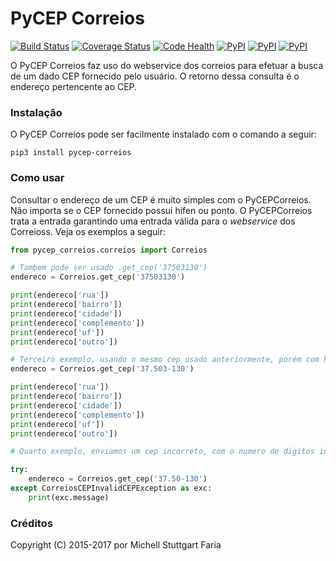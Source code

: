 PyCEP Correios
=============

[![Build Status](https://travis-ci.org/mstuttgart/pycep-correios.svg?branch=master)](https://travis-ci.org/mstuttgart/pycep-correios)
[![Coverage Status](https://coveralls.io/repos/github/mstuttgart/pycep-correios/badge.svg?branch=master)](https://coveralls.io/github/mstuttgart/pycep-correios?branch=master)
[![Code Health](https://landscape.io/github/mstuttgart/pycep-correios/master/landscape.svg?style=flat)](https://landscape.io/github/mstuttgart/pycep-correios/master)
[![PyPI](https://img.shields.io/pypi/v/pycep-correios.svg)](https://pypi.python.org/pypi/pycep-correios)
[![PyPI](https://img.shields.io/pypi/pyversions/pycep-correios.svg)](https://pypi.python.org/pypi/pycep-correios)
[![PyPI](https://img.shields.io/pypi/l/pycep-correios.svg)](https://github.com/mstuttgart/pycep-correios/blob/master/LICENSE)

O PyCEP Correios faz uso do webservice dos correios para efetuar a busca de um dado CEP fornecido pelo usuário. O retorno dessa consulta é o endereço pertencente ao CEP.

### Instalação
O PyCEP Correios pode ser facilmente instalado com o comando a seguir:

```
pip3 install pycep-correios
```

### Como usar

Consultar o endereço de um CEP é muito simples com o PyCEPCorreios. Não importa se o CEP fornecido possui hífen ou ponto. O PyCEPCorreios trata a entrada garantindo uma entrada válida para o *webservice* dos Correioss.
Veja os exemplos a seguir:

```python
from pycep_correios.correios import Correios

# Tambem pode ser usado .get_cep('37503130')
endereco = Correios.get_cep('37503130')

print(endereco['rua'])
print(endereco['bairro'])
print(endereco['cidade'])
print(endereco['complemento'])
print(endereco['uf'])
print(endereco['outro'])

# Terceiro exemplo, usando o mesmo cep usado anteriormente, porém com hífen e ponto.
endereco = Correios.get_cep('37.503-130')

print(endereco['rua'])
print(endereco['bairro'])
print(endereco['cidade'])
print(endereco['complemento'])
print(endereco['uf'])
print(endereco['outro'])

# Quarto exemplo, enviamos um cep incorreto, com o numero de digitos inferior a 8.

try:
    endereco = Correios.get_cep('37.50-130')
except CorreiosCEPInvalidCEPException as exc:
    print(exc.message)

```

### Créditos

Copyright (C) 2015-2017 por Michell Stuttgart Faria
